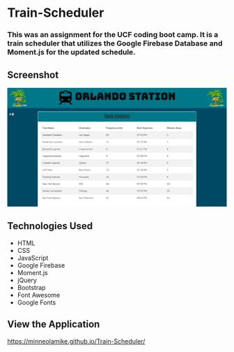 # Train-Scheduler

### This was an assignment for the UCF coding boot camp. It is a train scheduler that utilizes the Google Firebase Database and Moment.js for the updated schedule.


## Screenshot
![Train Scheduler](assets/images/train-scheduler.png)

## Technologies Used
* HTML
* CSS
* JavaScript
* Google Firebase
* Moment.js
* jQuery
* Bootstrap
* Font Awesome
* Google Fonts

## View the Application
https://minneolamike.github.io/Train-Scheduler/